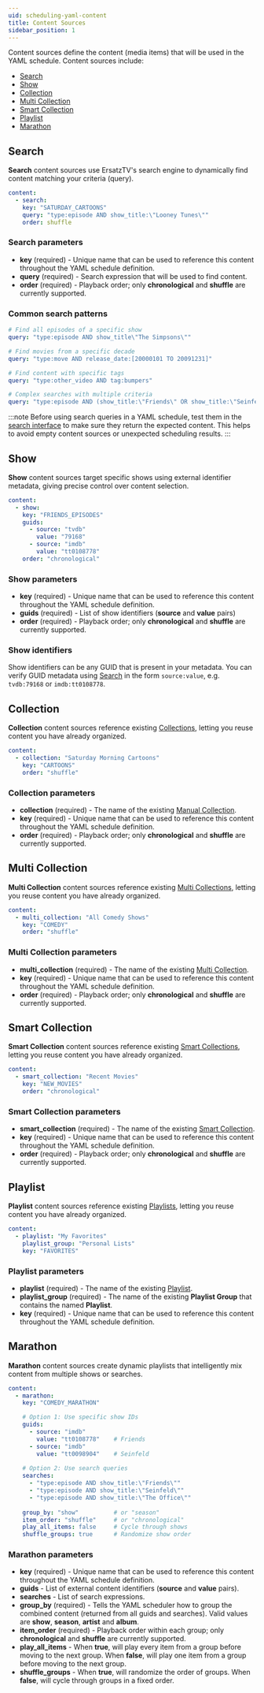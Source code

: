 ```yaml
---
uid: scheduling-yaml-content
title: Content Sources
sidebar_position: 1
---
```


Content sources define the content (media items) that will be used in the YAML schedule. Content sources include:

- [Search](#search)
- [Show](#show)
- [Collection](#collection)
- [Multi Collection](#multi-collection)
- [Smart Collection](#smart-collection)
- [Playlist](#playlist)
- [Marathon](#marathon)

## Search

**Search** content sources use ErsatzTV's search engine to dynamically find content matching your criteria (query).

```yaml
content:
  - search:
    key: "SATURDAY_CARTOONS"
    query: "type:episode AND show_title:\"Looney Tunes\""
    order: shuffle
```

### Search parameters

- **key** (required) - Unique name that can be used to reference this content throughout the YAML schedule definition.
- **query** (required) - Search expression that will be used to find content.
- **order** (required) - Playback order; only **chronological** and **shuffle** are currently supported.

### Common search patterns

```yaml
# Find all episodes of a specific show
query: "type:episode AND show_title\"The Simpsons\""

# Find movies from a specific decade
query: "type:move AND release_date:[20000101 TO 20091231]"

# Find content with specific tags
query: "type:other_video AND tag:bumpers"

# Complex searches with multiple criteria
query: "type:episode AND (show_title:\"Friends\" OR show_title:\"Seinfeld\")"
```

:::note
Before using search queries in a YAML schedule, test them in the [search interface](/docs/search) to make sure they return the expected content. This helps to avoid empty content sources or unexpected scheduling results.
:::

## Show

**Show** content sources target specific shows using external identifier metadata, giving precise control over content selection.

```yaml
content:
  - show:
    key: "FRIENDS_EPISODES"
    guids:
      - source: "tvdb"
        value: "79168"
      - source: "imdb"
        value: "tt0108778"
    order: "chronological"
```

### Show parameters

- **key** (required) - Unique name that can be used to reference this content throughout the YAML schedule definition.
- **guids** (required) - List of show identifiers (**source** and **value** pairs)
- **order** (required) - Playback order; only **chronological** and **shuffle** are currently supported.

### Show identifiers

Show identifiers can be any GUID that is present in your metadata. You can verify GUID metadata using [Search](/docs/search) in the form `source:value`, e.g. `tvdb:79168` or `imdb:tt0108778`.

## Collection

**Collection** content sources reference existing [Collections](/docs/collections/manual), letting you reuse content you have already organized.

```yaml
content:
  - collection: "Saturday Morning Cartoons"
    key: "CARTOONS"
    order: "shuffle"
```

### Collection parameters

- **collection** (required) - The name of the existing [Manual Collection](/docs/collections/manual).
- **key** (required) - Unique name that can be used to reference this content throughout the YAML schedule definition.
- **order** (required) - Playback order; only **chronological** and **shuffle** are currently supported.

## Multi Collection

**Multi Collection** content sources reference existing [Multi Collections](/docs/collections/multi), letting you reuse content you have already organized.

```yaml
content:
  - multi_collection: "All Comedy Shows"
    key: "COMEDY"
    order: "shuffle"
```

### Multi Collection parameters

- **multi_collection** (required) - The name of the existing [Multi Collection](/docs/collections/multi).
- **key** (required) - Unique name that can be used to reference this content throughout the YAML schedule definition.
- **order** (required) - Playback order; only **chronological** and **shuffle** are currently supported.

## Smart Collection

**Smart Collection** content sources reference existing [Smart Collections](/docs/collections/smart), letting you reuse content you have already organized.

```yaml
content:
  - smart_collection: "Recent Movies"
    key: "NEW_MOVIES"
    order: "chronological"
```

### Smart Collection parameters

- **smart_collection** (required) - The name of the existing [Smart Collection](/docs/collections/smart).
- **key** (required) - Unique name that can be used to reference this content throughout the YAML schedule definition.
- **order** (required) - Playback order; only **chronological** and **shuffle** are currently supported.

## Playlist

**Playlist** content sources reference existing [Playlists](/docs/lists/playlist), letting you reuse content you have already organized.

```yaml
content:
  - playlist: "My Favorites"
    playlist_group: "Personal Lists"
    key: "FAVORITES"
```

### Playlist parameters

- **playlist** (required) - The name of the existing [Playlist](/docs/lists/playlist).
- **playlist_group** (required) - The name of the existing **Playlist Group** that contains the named **Playlist**.
- **key** (required) - Unique name that can be used to reference this content throughout the YAML schedule definition.

## Marathon

**Marathon** content sources create dynamic playlists that intelligently mix content from multiple shows or searches.

```yaml
content:
  - marathon:
    key: "COMEDY_MARATHON"

    # Option 1: Use specific show IDs
    guids:
      - source: "imdb"
        value: "tt0108778"    # Friends
      - source: "imdb"
        value: "tt0098904"    # Seinfeld
    
    # Option 2: Use search queries
    searches:
      - "type:episode AND show_title:\"Friends\""
      - "type:episode AND show_title:\"Seinfeld\""
      - "type:episode AND show_title:\"The Office\""
    
    group_by: "show"          # or "season"
    item_order: "shuffle"     # or "chronological"
    play_all_items: false     # Cycle through shows
    shuffle_groups: true      # Randomize show order
```

### Marathon parameters

- **key** (required) - Unique name that can be used to reference this content throughout the YAML schedule definition.
- **guids** - List of external content identifiers (**source** and **value** pairs).
- **searches** - List of search expressions.
- **group_by** (required) - Tells the YAML scheduler how to group the combined content (returned from all guids and searches). Valid values are **show**, **season**, **artist** and **album**.
- **item_order** (required) - Playback order within each group; only **chronological** and **shuffle** are currently supported.
- **play_all_items** - When **true**, will play every item from a group before moving to the next group. When **false**, will play one item from a group before moving to the next group.
- **shuffle_groups** - When **true**, will randomize the order of groups. When **false**, will cycle through groups in a fixed order.

